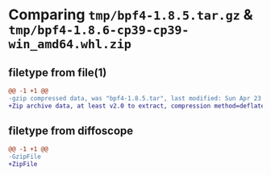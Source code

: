 # Comparing `tmp/bpf4-1.8.5.tar.gz` & `tmp/bpf4-1.8.6-cp39-cp39-win_amd64.whl.zip`

## filetype from file(1)

```diff
@@ -1 +1 @@
-gzip compressed data, was "bpf4-1.8.5.tar", last modified: Sun Apr 23 20:53:36 2023, max compression
+Zip archive data, at least v2.0 to extract, compression method=deflate
```

## filetype from diffoscope

```diff
@@ -1 +1 @@
-GzipFile
+ZipFile
```

